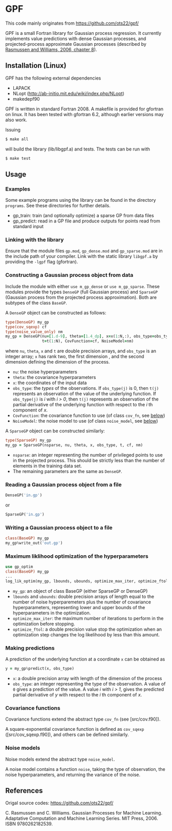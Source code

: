 # GPF

This code mainly originates from https://github.com/ots22/gpf/

GPF is a small Fortran library for Gaussian process regression.  It currently
implements value predictions with dense Gaussian processes, and projected-process
approximate Gaussian processes (described by [Rasmussen and Williams, 2006, chapter 8](http://www.gaussianprocess.org/gpml/chapters/RW8.pdf)).

## Installation (Linux)

GPF has the following external dependencies

* LAPACK
* NLopt (http://ab-initio.mit.edu/wiki/index.php/NLopt)
* makedepf90

GPF is written in standard Fortran 2008.  A makefile is provided for gfortran on linux. 
It has been tested with gfortran 6.2, although earlier versions may also work.

Issuing
```sh
$ make all
```
will build the library (lib/libgpf.a) and tests.  The tests can be run with
```sh
$ make test
```

## Usage

### Examples

Some example programs using the library can be found in the directory `programs`.  See these 
directories for further details.
* gp_train: train (and optionally optimize) a sparse GP from data files
* gp_predict: read in a GP file and produce outputs for points read from standard input

### Linking with the library

Ensure that the module files `gp.mod`, `gp_dense.mod` and `gp_sparse.mod` are in the
include path of your compiler.  Link with the static library `libgpf.a` by providing 
the `-lgpf` flag (gfortran).

### Constructing a Gaussian process object from data

Include the module with either `use m_gp_dense` or `use m_gp_sparse`. These modules provide 
the types `DenseGP` (full Gaussian process) and `SparseGP` (Gaussian process from the 
projected process approximation).  Both are subtypes of the class `BaseGP`.

A `DenseGP` object can be constructed as follows:
```f90
type(DenseGP) my_gp
type(cov_sqexp) cf
type(noise_value_only) nm
my_gp = DenseGP(nu=[1.d-9], theta=[1.4_dp], x=x(1:N,:), obs_type=obs_type(1:N), 
                t=t(1:N), CovFunction=cf, NoiseModel=nm)
```
where `nu`, `theta`, `x` and `t` are double precision arrays, and `obs_type` is an integer 
array; `x` has rank two, the first dimension , and the second dimension defining the dimension of
the process.
* `nu`: the noise hyperparameters
* `theta`: the covariance hyperparameters
* `x`: the coordinates of the input data
* `obs_type`: the _types_ of the observations. If `obs_type(j)` is 0, then `t(j)` represents
an observation of the value of the underlying function.  If `obs_type(j)` is _i_ with _i > 0_, 
then `t(j)` represents an observation of the partial derivative of the underlying function with 
respect to the _i_ th component of _x_.
* `CovFunction`: the covariance function to use (of class `cov_fn`, see [below](#covariance-functions))
* `NoiseModel`: the noise model to use (of class `noise_model`, see [below](#noise-models))

A `SparseGP` object can be constructed similarly:
```f90
type(SparseGP) my_gp
my_gp = SparseGP(nsparse, nu, theta, x, obs_type, t, cf, nm)
```
* `nsparse`: an integer representing the number of privileged points to use in the projected 
process. This should be strictly less than the number of elements in the training data set.
* The remaining parameters are the same as `DenseGP`.

### Reading a Gaussian process object from a file

```f90
DenseGP('in.gp')
```
or
```f90
SparseGP('in.gp')
```

### Writing a Gaussian process object to a file

```f90
class(BaseGP) my_gp
my_gp%write_out('out.gp')
```

### Maximum liklihood optimization of the hyperparameters

```f90
use gp_optim
class(BaseGP) my_gp
...
log_lik_optim(my_gp, lbounds, ubounds, optimize_max_iter, optimize_ftol)
```
* `my_gp`: an object of class BaseGP (either SparseGP or DenseGP)
* `lbounds` and `ubounds`: double precision arrays of length equal to the number of noise 
hyperparemeters plus the number of covariance hyperparameters, representing lower and upper 
bounds of the hyperparameters in the optimization.
* `optimize_max_iter`: the maximum number of iterations to perform in the optimization before 
stopping.
* `optimize_ftol`: a double precision value stop the optimization when an optimization step 
changes the log likelihood by less than this amount.

### Making predictions

A prediction of the underlying function at a coordinate `x` can be obtained as
```f90
y = my_gp%predict(x, obs_type)
```
* `x`: a double precision array with length of the dimension of the process
* `obs_type`: an integer representing the type of the observation. A value of `0` gives a 
prediction of the value.  A value _i_ with _i > 1_, gives the predicted partial derivative of _y_
with respect to the _i_ th component of _x_.

### Covariance functions

Covariance functions extend the abstract type `cov_fn` (see [src/cov.f90]).

A square-exponential covariance function is defined as `cov_sqexp` ([src/cov_sqexp.f90]), and 
others can be defined similarly.

### Noise models

Noise models extend the abstract type `noise_model`.

A noise model contains a function `noise`, taking the type of observation, the noise hyperparameters,
and returning the variance of the noise.

## References
Origal source codes: https://github.com/ots22/gpf/

C. Rasmussen and C. Williams. Gaussian Processes for Machine Learning. Adaptative
Computation and Machine Learning Series. MIT Press, 2006. ISBN 9780262182539.




